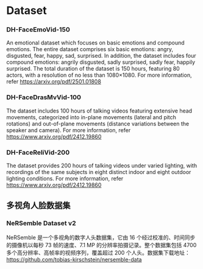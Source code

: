 # Dataset

### DH-FaceEmoVid-150

An emotional dataset which focuses on basic emotions and compound emotions. The entire dataset comprises six basic emotions: angry, disgusted, fear, happy, sad, surprised. In addition, the dataset includes four compound emotions: angrily disgusted, sadly surprised, sadly fear, happily surprised. The total duration of the dataset is 150 hours, featuring 80 actors, with a resolution of no less than 1080×1080. For more information, refer https://arxiv.org/pdf/2501.01808

### DH-FaceDrasMvVid-100

The dataset includes 100 hours of talking videos featuring extensive head movements, categorized into in-plane movements (lateral and pitch rotations) and out-of-plane movements (distance variations between the speaker and camera). For more information, refer https://www.arxiv.org/pdf/2412.19860

### DH-FaceReliVid-200

The dataset provides 200 hours of talking videos under varied lighting, with recordings of the same subjects in eight distinct indoor and eight outdoor lighting conditions. For more information, refer https://www.arxiv.org/pdf/2412.19860

## 多视角人脸数据集

### NeRSemble Dataset v2

NeRSemble 是一个多视角的数字人头数据集，它由 16 个经过校准的、时间同步的摄像机以每秒 73 帧的速度、7.1 MP 的分辨率拍摄记录。整个数据集包括 4700 多个高分辨率、高帧率的视频序列，覆盖超过 200 个人头。数据集下载地址：https://github.com/tobias-kirschstein/nersemble-data



